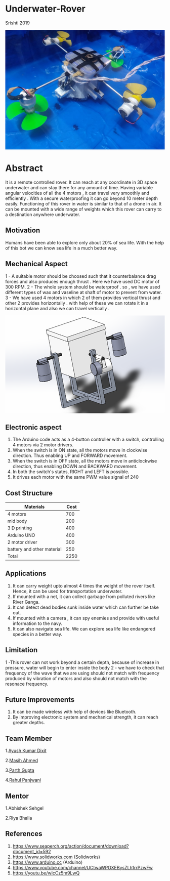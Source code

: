 # Underwater-Rover
Srishti 2019

![](https://github.com/ayushkumardixit/Underwater-Rover/blob/master/Images%20%26%20Videos/IMAGES/Main%20Body%20under%20water.jpeg)


# Abstract

It is a remote controlled rover. It can reach at any coordinate in 3D space underwater and can stay there for any amount of time. Having variable angular velocities of all the 4 motors , it can travel very smoothly and efficiently . With a secure waterproofing it can go beyond 10 meter depth easily. Functioning of this rover in water is similar to that of a drone in air. It can be mounted with a wide range of weights which this rover can carry to a destination anywhere underwater.

## Motivation

Humans have been able to explore only about 20% of sea life. With the help of this bot we can know sea life in a much better way.


## Mechanical Aspect

1 - A suitable motor should be choosed such that it counterbalance drag forces and also produces enough thrust . Here we have used DC motor of 300 RPM.
2 - The whole system should be waterproof . so , we have used different types of wax and vaseline at shaft of motor to prevent from water.
3 - We have used 4 motors in which 2 of them provides vertical thrust and other 2 provides horizontally . with help of these we can rotate it in a horizontal plane and also we can travel vertically .

  ![](https://github.com/ayushkumardixit/Underwater-Rover/blob/master/Mechanical%20Design/Solidworks%20screenshot.png)
 
 ## Electronic aspect
 
1. The Arduino code acts as a 4-button controller with a switch, controlling 4 motors via 2 motor drivers.
2. When the switch is in ON state, all the motors move in clockwise direction. Thus enabling  UP and FORWARD movement. 
3. When the switch is in OFF state, all the motors move in anticlockwise direction, thus enabling DOWN and BACKWARD movement. 
4. In both the switch's states, RIGHT and LEFT is possible.
5. It drives each motor with the same PWM value signal of 240
 

 
 ## Cost Structure 
 
 | Materials  | Cost |
| ------------- | ------------- |
| 4 motors | 700 |
| mid body | 200  |
| 3 D printing  | 400 |
| Arduino UNO  |400 |
| 2 motor driver  | 300 |
| battery and other material | 250  |
| Total | 2250 |




## Applications

1. It can carry weight upto almost 4 times the weight of the rover itself. Hence, it can be used for transportation underwater.
2. If mounted with a net, it can collect garbage from polluted rivers like River Ganga.
3. It can detect dead bodies sunk inside water which can further be take out.
4. If mounted with a camera , it can spy enemies and provide with useful information to the navy.
5. It can also navigate sea life. We can explore sea life like endangered species in a better way.


## Limitation

1 -This rover can not work beyond a certain depth, because of increase in pressure, water will begin to enter inside the body 
2 - we have to check that frequency of the wave  that we are using should not match with frequency produced by vibration of motors and also should not  match with the resonace frequency.

## Future Improvements

1. It can be made wireless with help of devices like Bluetooth.
2. By improving electronic system and mechanical strength, it can reach greater depths.

## Team Member
1.[Ayush Kumar Dixit](https://github.com/ayushkumardixit)

2.[Masih Ahmed](https://github.com/anon766)

3.[Parth Gupta](https://github.com/parthg2211)

4.[Rahul Panjwani](https://github.com/rahulpanjwani)




## Mentor
1.Abhishek Sehgel

2.Riya Bhalla


## References
1. https://www.seaperch.org/action/document/download?document_id=592
2. https://www.solidworks.com (Solidworks)
3. https://www.arduino.cc (Arduino)
4. https://www.youtube.com/channel/UCtwaWPOXEBysZLh1rrPzwFw
5. https://youtu.be/wIcCz5m9LwQ
